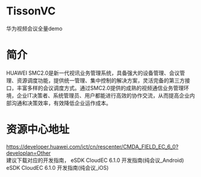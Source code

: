 # TissonVC
华为视频会议全量demo
# 简介
HUAWEI SMC2.0是新一代视讯业务管理系统，具备强大的设备管理、会议管理、资源调度功能，提供统一管理、集中控制的解决方案，灵活完备的第三方接口，丰富多样的会议调度方式。通过SMC2.0提供的成熟的视频通信业务管理环境，企业IT决策者、系统管理员、用户都能进行高效的协作交流，从而提高企业内部沟通和决策效率，有效降低企业运作成本。
# 资源中心地址
<a href="https://developer.huawei.com/ict/cn/rescenter/CMDA_FIELD_EC_6_0?developlan=Other">https://developer.huawei.com/ict/cn/rescenter/CMDA_FIELD_EC_6_0?developlan=Other</a>
</br>建议下载对应的开发指南，
eSDK CloudEC 6.1.0 开发指南(纯会议_Android)
eSDK CloudEC 6.1.0 开发指南(纯会议_iOS)
